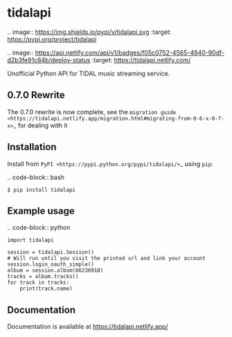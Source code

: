 tidalapi
========

.. image:: https://img.shields.io/pypi/v/tidalapi.svg
    :target: https://pypi.org/project/tidalapi

.. image:: https://api.netlify.com/api/v1/badges/f05c0752-4565-4940-90df-d2b3fe91c84b/deploy-status
    :target: https://tidalapi.netlify.com/

Unofficial Python API for TIDAL music streaming service.


0.7.0 Rewrite
-------------

The 0.7.0 rewrite is now complete, see the `migration guide <https://tidalapi.netlify.app/migration.html#migrating-from-0-6-x-0-7-x>`_ for dealing with it

Installation
------------

Install from `PyPI <https://pypi.python.org/pypi/tidalapi/>`_ using ``pip``:

.. code-block:: bash

    $ pip install tidalapi



Example usage
-------------

.. code-block:: python

    import tidalapi

    session = tidalapi.Session()
    # Will run until you visit the printed url and link your account
    session.login_oauth_simple()
    album = session.album(66236918)
    tracks = album.tracks()
    for track in tracks:
        print(track.name)


Documentation
-------------

Documentation is available at https://tidalapi.netlify.app/
